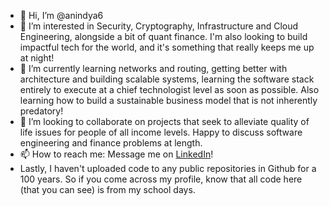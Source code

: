 - 👋 Hi, I’m @anindya6
- 👀 I’m interested in Security, Cryptography, Infrastructure and Cloud Engineering, alongside a bit of quant finance. I'm also looking to build impactful tech for the world, and it's something that really keeps me up at night!
- 🌱 I’m currently learning networks and routing, getting better with architecture and building scalable systems, learning the software stack entirely to execute at a chief technologist level as soon as possible. Also learning how to build a sustainable business model that is not inherently predatory!
- 💞️ I’m looking to collaborate on projects that seek to alleviate quality of life issues for people of all income levels. Happy to discuss software engineering and finance problems at length.
- 📫 How to reach me: Message me on [LinkedIn](https://www.linkedin.com/in/anindyashankarbhandari/)!
- Lastly, I haven't uploaded code to any public repositories in Github for a 100 years. So if you come across my profile, know that all code here (that you can see) is from my school days.

<!---
anindya6/anindya6 is a ✨ special ✨ repository because its `README.md` (this file) appears on your GitHub profile.
You can click the Preview link to take a look at your changes.
--->
